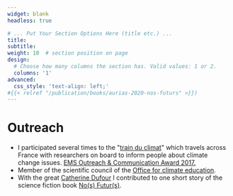 ```yaml
---
widget: blank
headless: true

# ... Put Your Section Options Here (title etc.) ...
title: 
subtitle:
weight: 10  # section position on page
design:
  # Choose how many columns the section has. Valid values: 1 or 2.
  columns: '1'
advanced:
  css_style: 'text-align: left;'
#{{< relref "/publication/books/aurias-2020-nos-futurs" >}})
---
```


# Outreach

- I participated several times to the "[train du climat](https://trainduclimat.fr/)" which travels across France with researchers on board to inform people about climate change issues. [EMS Outreach & Communication Award 2017.](http://www.emetsoc.org/wp-content/uploads/2017/10/oc2017_train-du-climat.pdf)
- Member of the scientific council of the [Office for climate education](https://www.oce.global/).
- With the great [Catherine Dufour](https://fr.wikipedia.org/wiki/Catherine_Dufour) I contributed to one short story of the science fiction book [No(s) Futur(s)](https://www.editions-actusf.fr/a/collectifd-auteur/nos-futurs).


